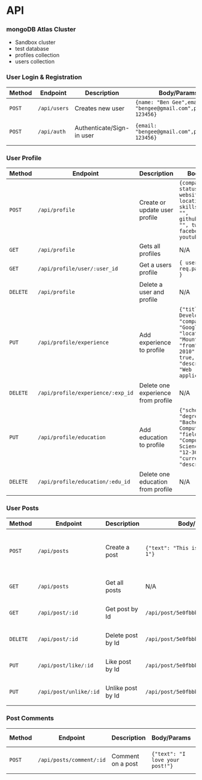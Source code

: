 # API

### mongoDB Atlas Cluster

- Sandbox cluster
- test database
- profiles collection
- users collection

### User Login & Registration

| Method   | Endpoint                          | Description                        | Body/Params                                                                                                                                                   | Request Headers                                                                        | Sample Response                                 |
| -------- | --------------------------------- | ---------------------------------- | ------------------------------------------------------------------------------------------------------------------------------------------------------------- | -------------------------------------------------------------------------------------- | ----------------------------------------------- |
| `POST`   | `/api/users`                      | Creates new user                   | `{name: "Ben Gee",email: "bengee@gmail.com",password: 123456}`                                                                                                | N/A                                                                                    | `{token: "995fbba524b378b7e5cf7e076168ffd0?s"}` |
| `POST`   | `/api/auth`                       | Authenticate/Sign-in user          | `{email: "bengee@gmail.com",password: 123456}`                                                                                                                | `{Content-Type: "application/json, x-auth-token: "995fbba524b378b7e5cf7e076168ffd0" }` | `{token: "995fbba524b378b7e5cf7e076168ffd0?s"}` |

### User Profile

| Method   | Endpoint                          | Description                        | Body/Params                                                                                                                                                   | Request Headers                                                                        | Sample Response                                 |
| -------- | --------------------------------- | ---------------------------------- | ------------------------------------------------------------------------------------------------------------------------------------------------------------- | -------------------------------------------------------------------------------------- | ----------------------------------------------- |
| `POST`   | `/api/profile`                    | Create or update user profile      | `{company: "", status: "", website: "", location: "", skills: "", bio: "", githubusername: "", twitter: ", facebook: "", youtube: ""}`                        | `{Content-Type: "application/json, x-auth-token: "995fbba524b378b7e5cf7e076168ffd0" }` | `{token: "995fbba524b378b7e5cf7e076168ffd0?s"}` |
| `GET`    | `/api/profile`                    | Gets all profiles                  | N/A                                                                                                                                                           | N/A                                                                                    | `[{...}, {...}]`                                |
| `GET`    | `/api/profile/user/:user_id`      | Get a users profile                | `{ user: req.params.user_id }`                                                                                                                                | N/A                                                                                    | `[{...}]`                                       |
| `DELETE` | `/api/profile`                    | Delete a user and profile          | N/A                                                                                                                                                           | `{Content-Type: "application/json, x-auth-token: "995fbba524b378b7e5cf7e076168ffd0" }` | `{ msg: "User deleted"}`                        |
| `PUT`    | `/api/profile/experience`         | Add experience to profile          | `{"title": "Senior Developer", "company": "Google", "location": "Mountain View", "from": "8-10-2010", "current": true, "description": "Web applications"}`    | `{Content-Type: "application/json, x-auth-token: "995fbba524b378b7e5cf7e076168ffd0" }` | `[{...}]`                                       |
| `DELETE` | `/api/profile/experience/:exp_id` | Delete one experience from profile | N/A                                                                                                                                                           | `{Content-Type: "application/json, x-auth-token: "995fbba524b378b7e5cf7e076168ffd0" }` | `[{...}]`                                       |
| `PUT`    | `/api/profile/education`          | Add education to profile           | `{"school": "MIT", "degree": "Bachelors of Computer Science", "fieldofstudy": "Computer Science", "from": "12-30-2008", "current": false, "description": ""}` | `{Content-Type: "application/json, x-auth-token: "995fbba524b378b7e5cf7e076168ffd0" }` | `[{...}]`                                       |
| `DELETE` | `/api/profile/education/:edu_id`  | Delete one education from profile  | N/A                                                                                                                                                           | `{Content-Type: "application/json, x-auth-token: "995fbba524b378b7e5cf7e076168ffd0" }` | `[{...}]`                                       |

### User Posts

| Method   | Endpoint                          | Description                        | Body/Params                                                                                                                                                   | Request Headers                                                                        | Sample Response                                 |
| -------- | --------------------------------- | ---------------------------------- | ------------------------------------------------------------------------------------------------------------------------------------------------------------- | -------------------------------------------------------------------------------------- | ----------------------------------------------- |
| `POST` | `/api/posts`  | Create a post  | `{"text": "This is my post number 1"}`                                                                                                                                                           | `{Content-Type: "application/json, x-auth-token: "995fbba524b378b7e5cf7e076168ffd0" }` | `{"_id": "5e0e8783a7fc872436b32c4c", "text": "This is my post number 2", "name": "Boi Soth 4", "likes": [],"comments": [],"date": "2020-01-03T00:14:59.915Z"}`                                       |
| `GET` | `/api/posts`  | Get all posts  | N/A                                                                                                                                                           | `{Content-Type: "application/json, x-auth-token: "995fbba524b378b7e5cf7e076168ffd0" }` | `[{...}]`                                       |
| `GET` | `/api/post/:id`  | Get post by Id  | `/api/post/5e0fbbbf105027898903c938`                                                                                                                                                           | `{Content-Type: "application/json, x-auth-token: "995fbba524b378b7e5cf7e076168ffd0" }` | `[{...}]`                                       |
| `DELETE` | `/api/post/:id`  | Delete post by Id  | `/api/post/5e0fbbbf105027898903c938`                                                                                                                                                           | `{Content-Type: "application/json, x-auth-token: "995fbba524b378b7e5cf7e076168ffd0" }` | `[{...}]`                                       |
| `PUT` | `/api/post/like/:id`  | Like post by Id  | `/api/post/5e0fbbbf105027898903c938`                                                                                                                                                           | `{Content-Type: "application/json, x-auth-token: "995fbba524b378b7e5cf7e076168ffd0" }` | `[{...}]`                                       |
| `PUT` | `/api/post/unlike/:id`  | Unlike post by Id  | `/api/post/5e0fbbbf105027898903c938`                                                                                                                                                           | `{Content-Type: "application/json, x-auth-token: "995fbba524b378b7e5cf7e076168ffd0" }` | `[{...}]`                                       |

### Post Comments

| Method   | Endpoint                          | Description                        | Body/Params                                                                                                                                                   | Request Headers                                                                        | Sample Response                                 |
| -------- | --------------------------------- | ---------------------------------- | ------------------------------------------------------------------------------------------------------------------------------------------------------------- | -------------------------------------------------------------------------------------- | ----------------------------------------------- |
| `POST` | `/api/posts/comment/:id`  | Comment on a post  | `{"text": "I love your post!"}`                                                                                                                                                           | `{Content-Type: "application/json, x-auth-token: "995fbba524b378b7e5cf7e076168ffd0" }` | `{}`                                       |
